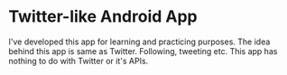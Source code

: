 # Twitter-like Android App
I've developed this app for learning and practicing purposes. The idea behind this app is same as Twitter. Following, tweeting etc. This app has nothing to do with Twitter or it's APIs.
